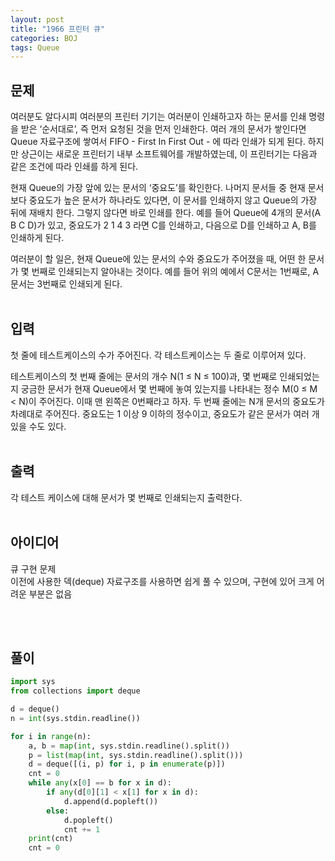 ```yaml
---
layout: post
title: "1966 프린터 큐"
categories: BOJ
tags: Queue
---
```



## 문제
여러분도 알다시피 여러분의 프린터 기기는 여러분이 인쇄하고자 하는 문서를 인쇄 명령을 받은 ‘순서대로’, 즉 먼저 요청된 것을 먼저 인쇄한다. 여러 개의 문서가 쌓인다면 Queue 자료구조에 쌓여서 FIFO - First In First Out - 에 따라 인쇄가 되게 된다. 하지만 상근이는 새로운 프린터기 내부 소프트웨어를 개발하였는데, 이 프린터기는 다음과 같은 조건에 따라 인쇄를 하게 된다.

현재 Queue의 가장 앞에 있는 문서의 ‘중요도’를 확인한다.
나머지 문서들 중 현재 문서보다 중요도가 높은 문서가 하나라도 있다면, 이 문서를 인쇄하지 않고 Queue의 가장 뒤에 재배치 한다. 그렇지 않다면 바로 인쇄를 한다.
예를 들어 Queue에 4개의 문서(A B C D)가 있고, 중요도가 2 1 4 3 라면 C를 인쇄하고, 다음으로 D를 인쇄하고 A, B를 인쇄하게 된다.

여러분이 할 일은, 현재 Queue에 있는 문서의 수와 중요도가 주어졌을 때, 어떤 한 문서가 몇 번째로 인쇄되는지 알아내는 것이다. 예를 들어 위의 예에서 C문서는 1번째로, A문서는 3번째로 인쇄되게 된다.
<br><br>


## 입력
첫 줄에 테스트케이스의 수가 주어진다. 각 테스트케이스는 두 줄로 이루어져 있다.

테스트케이스의 첫 번째 줄에는 문서의 개수 N(1 ≤ N ≤ 100)과, 몇 번째로 인쇄되었는지 궁금한 문서가 현재 Queue에서 몇 번째에 놓여 있는지를 나타내는 정수 M(0 ≤ M < N)이 주어진다. 이때 맨 왼쪽은 0번째라고 하자. 두 번째 줄에는 N개 문서의 중요도가 차례대로 주어진다. 중요도는 1 이상 9 이하의 정수이고, 중요도가 같은 문서가 여러 개 있을 수도 있다.
<br><br>


## 출력
각 테스트 케이스에 대해 문서가 몇 번째로 인쇄되는지 출력한다.
<br><br>


## 아이디어
큐 구현 문제  
이전에 사용한 덱(deque) 자료구조를 사용하면 쉽게 풀 수 있으며, 구현에 있어 크게 어려운 부분은 없음

<br><br>

## 풀이
```python
import sys
from collections import deque

d = deque()
n = int(sys.stdin.readline())

for i in range(n):
    a, b = map(int, sys.stdin.readline().split())
    p = list(map(int, sys.stdin.readline().split()))
    d = deque([(i, p) for i, p in enumerate(p)])
    cnt = 0
    while any(x[0] == b for x in d):
        if any(d[0][1] < x[1] for x in d):
            d.append(d.popleft())
        else:
            d.popleft()
            cnt += 1
    print(cnt)
    cnt = 0
```


        

